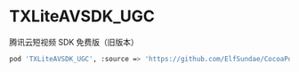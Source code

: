 # TXLiteAVSDK_UGC

腾讯云短视频 SDK 免费版（旧版本）

```sh
pod 'TXLiteAVSDK_UGC', :source => 'https://github.com/ElfSundae/CocoaPods-Specs.git'
```
